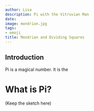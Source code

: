 ```yaml
---
author: Lisa
description: Pi with the Vitruvian Man
date: 
image: mondrian.jpg
tags:
- emoji
title: Mondrian and Dividing Squares
---
```


## Introduction

Pi is a magical number. It is the 

# What is Pi?

(Keep the sketch here)